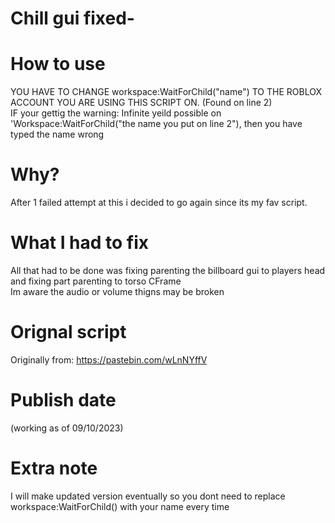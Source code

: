 # Chill gui fixed-
# How to use
YOU HAVE TO CHANGE workspace:WaitForChild("name") TO THE ROBLOX ACCOUNT YOU ARE USING THIS SCRIPT ON. (Found on line 2) <br>
IF your gettig the warning: Infinite yeild possible on 'Workspace:WaitForChild("the name you put on line 2"), then you have typed the name wrong 

# Why?
After 1 failed attempt at this i decided to go again since its my fav script.<br>

# What I had to fix
All that had to be done was fixing parenting the billboard gui to players head and fixing part parenting to torso CFrame<br>
Im aware the audio or volume thigns may be broken<br>

# Orignal script
Originally from: https://pastebin.com/wLnNYffV<br>

# Publish date
(working as of 09/10/2023) <br>

# Extra note
I will make updated version eventually so you dont need to replace workspace:WaitForChild() with your name every time<br>

